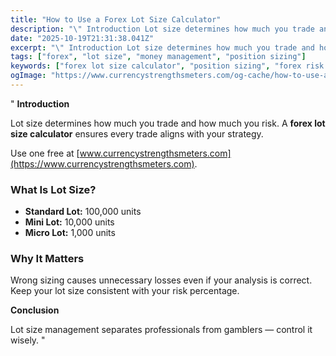 ```yaml
---
title: "How to Use a Forex Lot Size Calculator"
description: "\" Introduction Lot size determines how much you trade and how much you risk..."
date: "2025-10-19T21:31:38.041Z"
excerpt: "\" Introduction Lot size determines how much you trade and how much you risk. A forex lot size calculator ensures every trade aligns with your strategy. Use one free at [www.currencystrengthsmeters.com](https://www.currencystrengthsmeters.com). What Is Lot Size? - Standard Lot: 100,000 units - Mini Lot: 10,000 units - Micro Lot: 1,000 units..."
tags: ["forex", "lot size", "money management", "position sizing"]
keywords: ["forex lot size calculator", "position sizing", "forex risk control", "trade volume management", "forex tools"]
ogImage: "https://www.currencystrengthsmeters.com/og-cache/how-to-use-a-forex-lot-size-calculator.jpg"
---
```

"
**Introduction**

Lot size determines how much you trade and how much you risk. A **forex lot size calculator** ensures every trade aligns with your strategy.

Use one free at [www.currencystrengthsmeters.com](https://www.currencystrengthsmeters.com).

### What Is Lot Size?

- **Standard Lot:** 100,000 units  
- **Mini Lot:** 10,000 units  
- **Micro Lot:** 1,000 units  

### Why It Matters

Wrong sizing causes unnecessary losses even if your analysis is correct.  
Keep your lot size consistent with your risk percentage.

**Conclusion**

Lot size management separates professionals from gamblers — control it wisely.
"
